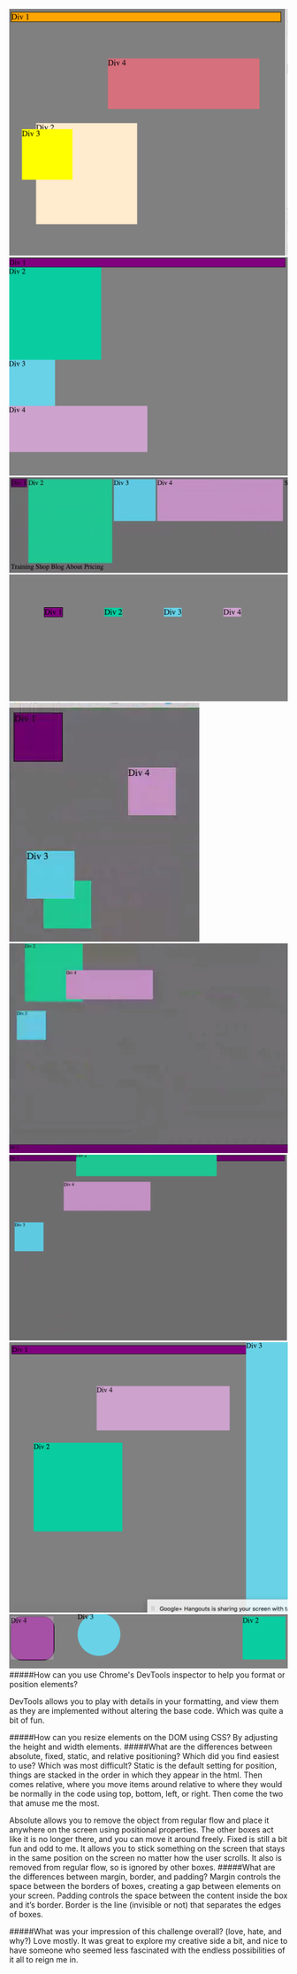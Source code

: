 ![img1](../imgs/3-4-exercise-3-1.png)
![img2](../imgs/3-4-exercise-3-2.png)
![img3](../imgs/3-4-exercise-3-3.png)
![img4](../imgs/3-4-exercise-3-4.png)
![img5](../imgs/3-4-exercise-3-5.png)
![img6](../imgs/3-4-exercise-3-6.png)
![img7](../imgs/3-4-exercise-3-7.png)
![img8](../imgs/3-4-exercise-3-8.png)
![img9](../imgs/3-4-exercise-3-9.png)
#####How can you use Chrome's DevTools inspector to help you format or position elements?

DevTools allows you to play with details in your formatting, and view them as they are implemented without altering the base code.  Which was quite a bit of fun.

#####How can you resize elements on the DOM using CSS?
By adjusting the height and width elements.
#####What are the differences between absolute, fixed, static, and relative positioning? Which did you find easiest to use? Which was most difficult?
Static is the default setting for position, things are stacked in the order in which they appear in the html. Then comes relative, where you move items around relative to where they would be normally in the code using  top, bottom, left, or right. Then come the two that amuse me the most.

Absolute allows you to remove the object from regular flow and place it anywhere on the screen using positional properties.  The other boxes act like it is no longer there, and you can move it around freely.
Fixed is still a bit fun and odd to me.  It allows you to stick something on the screen that stays in the same position on the screen no matter how the user scrolls.  It also is removed from regular flow, so is ignored by other boxes.
#####What are the differences between margin, border, and padding?
Margin controls the space between the borders of boxes, creating a gap between elements on your screen.  Padding controls the space between the content inside the box and it’s border.  Border is the line (invisible or not) that separates the edges of boxes.

#####What was your impression of this challenge overall? (love, hate, and why?)
Love mostly.  It was great to explore my creative side a bit, and nice to have someone who seemed less fascinated with the endless possibilities of it all to reign me in.